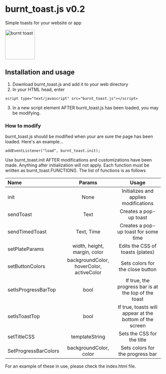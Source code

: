 # burnt_toast.js   v0.2

Simple toasts for your website or app

<img alt="burnt toast" src="https://png.pngtree.com/png-vector/20230925/ourmid/pngtree-burnt-toast-unattractive-png-image_10112587.png" style="width: 10vw"/>

## Installation and usage

1. Download burnt_toast.js and add it to your web directory
2. In your HTML head, enter
```
script type="text/javascript" src="burnt_toast.js"></script>
```
3. In a new script element AFTER burnt_toast.js has been loaded, you may be modifying.

### How to modify

burnt_toast.js should be modified when your are sure the page has been loaded.
Here's an example...
```
addEventListener("load", burnt_toast.init);
```
Use burnt_toast.init AFTER modifications and customizations have been made. Anything after initialization will not apply.
Each function must be written as burnt_toast.FUNCTION(). The list of functions is as follows

| Name                 | Params                                   | Usage                                                   |
| :------------------- | :--------------------------------------: | :-----------------------------------------------------: |
| init                 | None                                     | Initializes and applies modifications                   |
| sendToast            | Text                                     | Creates a pop-up toast                                  |
| sendTimedToast       | Text, Time                               | Creates a pop-up toast for some time                    |
| setPlateParams       | width, height, margin, color             | Edits the CSS of toasts (plates)                        |
| setButtonColors      | backgroundColor, hoverColor, activeColor | Sets colors for the close button                        |
| setIsProgressBarTop  | bool                                     | If true, the progress bar is at the top of the toast    |
| setIsToastTop        | bool                                     | If true, toasts will appear at the bottom of the screen |
| setTitleCSS          | templateString                           | Sets the CSS for the title                              |
| SetProgressBarColors | backgroundColor, color                   | Sets colors for the progress bar                        |

For an example of these in use, please check the index.html file.
